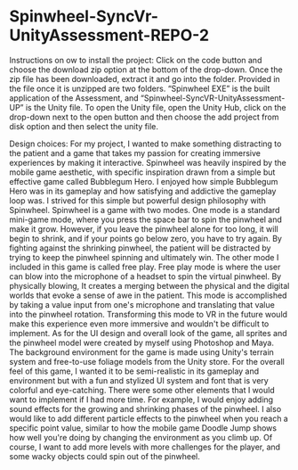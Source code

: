 # Spinwheel-SyncVr-UnityAssessment-REPO-2

Instructions on ow to install the project:
Click on the code button and choose the download zip option at the bottom of the drop-down. Once the zip file has been downloaded, extract it and go into the folder. Provided in the file once it is unzipped are two folders. “Spinwheel EXE” is the built application of the Assessment, and “Spinwheel-SyncVR-UnityAssessment-UP” is the Unity file. To open the Unity file, open the Unity Hub, click on the drop-down next to the open button and then choose the add project from disk option and then select the unity file.


Design choices:
For my project, I wanted to make something distracting to the patient and a game that takes my passion for creating immersive experiences by making it interactive. Spinwheel was heavily inspired by the mobile game aesthetic, with specific inspiration drawn from a simple but effective game called Bubblegum Hero. I enjoyed how simple Bubblegum Hero was in its gameplay and how satisfying and addictive the gameplay loop was. I strived for this simple but powerful design philosophy with Spinwheel. Spinwheel is a game with two modes. One mode is a standard mini-game mode, where you press the space bar to spin the pinwheel and make it grow. However, if you leave the pinwheel alone for too long, it will begin to shrink, and if your points go below zero, you have to try again. By fighting against the shrinking pinwheel, the patient will be distracted by trying to keep the pinwheel spinning and ultimately win. The other mode I included in this game is called free play. Free play mode is where the user can blow into the microphone of a headset to spin the virtual pinwheel. By physically blowing, It creates a merging between the physical and the digital worlds that evoke a sense of awe in the patient. This mode is accomplished by taking a value input from one's microphone and translating that value into the pinwheel rotation. Transforming this mode to VR in the future would make this experience even more immersive and wouldn't be difficult to implement. As for the UI design and overall look of the game, all sprites and the pinwheel model were created by myself using Photoshop and Maya. The background environment for the game is made using Unity's terrain system and free-to-use foliage models from the Unity store. For the overall feel of this game, I wanted it to be semi-realistic in its gameplay and environment but with a fun and stylized UI system and font that is very colorful and eye-catching. There were some other elements that I would want to implement if I had more time. For example, I would enjoy adding sound effects for the growing and shrinking phases of the pinwheel. I also would like to add different particle effects to the pinwheel when you reach a specific point value, similar to how the mobile game Doodle Jump shows how well you're doing by changing the environment as you climb up. Of course, I want to add more levels with more challenges for the player, and some wacky objects could spin out of the pinwheel.



